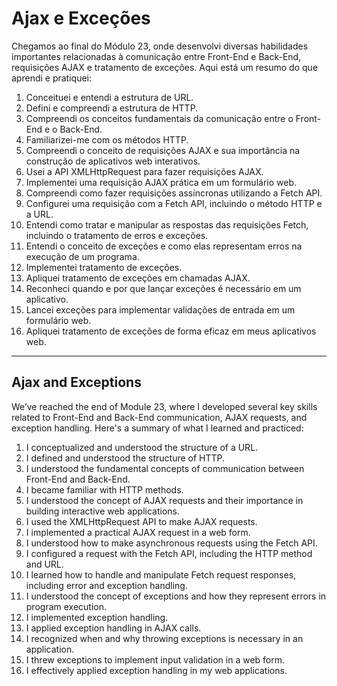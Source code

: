 # Ajax e Exceções

Chegamos ao final do Módulo 23, onde desenvolvi diversas habilidades importantes relacionadas à comunicação entre Front-End e Back-End, requisições AJAX e tratamento de exceções. Aqui está um resumo do que aprendi e pratiquei:

1. Conceituei e entendi a estrutura de URL.
2. Defini e compreendi a estrutura de HTTP.
3. Compreendi os conceitos fundamentais da comunicação entre o Front-End e o Back-End.
4. Familiarizei-me com os métodos HTTP.
5. Compreendi o conceito de requisições AJAX e sua importância na construção de aplicativos web interativos.
6. Usei a API XMLHttpRequest para fazer requisições AJAX.
7. Implementei uma requisição AJAX prática em um formulário web.
8. Compreendi como fazer requisições assíncronas utilizando a Fetch API.
9. Configurei uma requisição com a Fetch API, incluindo o método HTTP e a URL.
10. Entendi como tratar e manipular as respostas das requisições Fetch, incluindo o tratamento de erros e exceções.
11. Entendi o conceito de exceções e como elas representam erros na execução de um programa.
12. Implementei tratamento de exceções.
13. Apliquei tratamento de exceções em chamadas AJAX.
14. Reconheci quando e por que lançar exceções é necessário em um aplicativo.
15. Lancei exceções para implementar validações de entrada em um formulário web.
16. Apliquei tratamento de exceções de forma eficaz em meus aplicativos web.

---

## Ajax and Exceptions

We’ve reached the end of Module 23, where I developed several key skills related to Front-End and Back-End communication, AJAX requests, and exception handling. Here's a summary of what I learned and practiced:

1. I conceptualized and understood the structure of a URL.
2. I defined and understood the structure of HTTP.
3. I understood the fundamental concepts of communication between Front-End and Back-End.
4. I became familiar with HTTP methods.
5. I understood the concept of AJAX requests and their importance in building interactive web applications.
6. I used the XMLHttpRequest API to make AJAX requests.
7. I implemented a practical AJAX request in a web form.
8. I understood how to make asynchronous requests using the Fetch API.
9. I configured a request with the Fetch API, including the HTTP method and URL.
10. I learned how to handle and manipulate Fetch request responses, including error and exception handling.
11. I understood the concept of exceptions and how they represent errors in program execution.
12. I implemented exception handling.
13. I applied exception handling in AJAX calls.
14. I recognized when and why throwing exceptions is necessary in an application.
15. I threw exceptions to implement input validation in a web form.
16. I effectively applied exception handling in my web applications.
